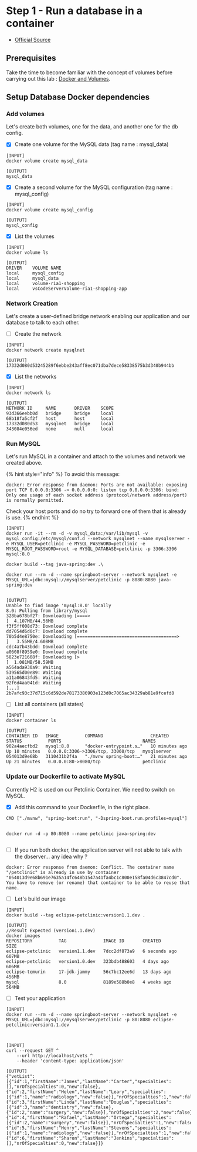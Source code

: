 # Step 1 - Run a database in a container

* [Official Source](https://docs.docker.com/language/java/develop/#run-a-database-in-a-container)

## Prerequisites

Take the time to become familiar with the concept of volumes before carrying out this lab : [Docker and Volumes](https://docs.docker.com/storage/volumes/).

## Setup Database Docker dependencies

### Add volumes

Let's create both volumes, one for the data, and another one for the db config.

* [x] Create one volume for the MySQL data (tag name : mysql_data)

```
[INPUT]
docker volume create mysql_data

[OUTPUT]
mysql_data
```

* [x] Create a second volume for the MySQL configuration (tag name : mysql_config)

```
[INPUT]
docker volume create mysql_config

[OUTPUT]
mysql_config
```

* [x] List the volumes

```
[INPUT]
docker volume ls

[OUTPUT]
DRIVER    VOLUME NAME
local     mysql_config
local     mysql_data
local     volume-ria1-shopping
local     vsCodeServerVolume-ria1-shopping-app
```

### Network Creation

Let's create a user-defined bridge network enabling our application and our database to talk to each other.

* [ ] Create the network

```
[INPUT]
docker network create mysqlnet

[OUTPUT]
17332d080d53245289f6ebbe243aff8ec071dba7dece58338575b3d340b944bb
```

* [x] List the networks

```
[INPUT]
docker network ls

[OUTPUT]
NETWORK ID     NAME       DRIVER    SCOPE
93d366eebb0d   bridge     bridge    local
68b18fa5cf2f   host       host      local
17332d080d53   mysqlnet   bridge    local
343084e056ed   none       null      local
```

### Run MySQL

Let's run MySQL in a container and attach to the volumes and network we created above.

{% hint style="info" %}
To avoid this message:
```
docker: Error response from daemon: Ports are not available: exposing port TCP 0.0.0.0:3306 -> 0.0.0.0:0: listen tcp 0.0.0.0:3306: bind: Only one usage of each socket address (protocol/network address/port) is normally permitted.
```
Check your host ports and do no try to forward one of them that is already is use.
{% endhint %}

```
[INPUT]
docker run -it --rm -d -v mysql_data:/var/lib/mysql -v mysql_config:/etc/mysql/conf.d --network mysqlnet --name mysqlserver -e MYSQL_USER=petclinic -e MYSQL_PASSWORD=petclinic -e MYSQL_ROOT_PASSWORD=root -e MYSQL_DATABASE=petclinic -p 3306:3306 mysql:8.0

docker build --tag java-spring:dev .\

docker run --rm -d --name springboot-server --network mysqlnet -e MYSQL_URL=jdbc:mysql://mysqlserver/petclinic -p 8080:8080 java-spring:dev


[OUTPUT]
Unable to find image 'mysql:8.0' locally
8.0: Pulling from library/mysql
328ba678bf27: Downloading [====>                                              ]  4.107MB/44.56MB
f3f5ff008d73: Download complete
dd7054d6d0c7: Download complete
70b5d4e8750e: Downloading [======================================>            ]   3.55MB/4.608MB
cdc4a7b43bdd: Download complete
a0608f8959e0: Download complete
5823e721608f: Downloading [>                                                  ]  1.081MB/58.59MB
a564ada930a9: Waiting
539565d00e89: Waiting
a11a06843fd5: Waiting
92f6d4aa041d: Waiting
[...]
2b7afc93c37d715c6d592de78173386903e123d0c7065ac34329ab81e9fcefd8
```

* [ ] List all containers (all states)

```
[INPUT]
docker container ls

[OUTPUT]
CONTAINER ID   IMAGE          COMMAND                  CREATED          STATUS          PORTS                               NAMES
902a4aecfbd2   mysql:8.0      "docker-entrypoint.s…"   10 minutes ago   Up 10 minutes   0.0.0.0:3306->3306/tcp, 33060/tcp   mysqlserver
054013d9e68b   3110431b2f4a   "./mvnw spring-boot:…"   21 minutes ago   Up 21 minutes   0.0.0.0:80->8080/tcp                petclinic
```

### Update our Dockerfile to activate MySQL

Currently H2 is used on our Petclinic Container. We need to switch on MySQL.

* [x] Add this command to your Dockerfile, in the right place.

```
CMD ["./mvnw", "spring-boot:run", "-Dspring-boot.run.profiles=mysql"]


docker run -d -p 80:8080 --name petclinic java-spring:dev


```

* [ ] If you run both docker, the application server will not able to talk with the dbserver... any idea why ?

```
docker: Error response from daemon: Conflict. The container name "/petclinic" is already in use by container "054013d9e68b691e7635a14fc648b1547a41fa4bc1c800e158fa04d6c3847cd0". You have to remove (or rename) that container to be able to reuse that name.
```

* [ ] Let's build our image

```
[INPUT]
docker build --tag eclipse-petclinic:version1.1.dev .

[OUTPUT]
//Result Expected (version1.1.dev)
docker images
REPOSITORY          TAG              IMAGE ID       CREATED         SIZE
eclipse-petclinic   version1.1.dev   7dcc2df873a9   6 seconds ago   607MB
eclipse-petclinic   version1.0.dev   323bdb488603   4 days ago      606MB
eclipse-temurin     17-jdk-jammy     56c7bc12ee6d   13 days ago     456MB
mysql               8.0              8189e588b0e8   4 weeks ago     564MB
```

* [ ] Test your application

```
[INPUT]
docker run --rm -d --name springboot-server --network mysqlnet -e MYSQL_URL=jdbc:mysql://mysqlserver/petclinic -p 80:8080 eclipse-petclinic:version1.1.dev



[INPUT]
curl --request GET ^
    --url http://localhost/vets ^
    --header 'content-type: application/json'

[OUTPUT]
{"vetList":[{"id":1,"firstName":"James","lastName":"Carter","specialties":[],"nrOfSpecialties":0,"new":false},{"id":2,"firstName":"Helen","lastName":"Leary","specialties":[{"id":1,"name":"radiology","new":false}],"nrOfSpecialties":1,"new":false},{"id":3,"firstName":"Linda","lastName":"Douglas","specialties":[{"id":3,"name":"dentistry","new":false},{"id":2,"name":"surgery","new":false}],"nrOfSpecialties":2,"new":false},{"id":4,"firstName":"Rafael","lastName":"Ortega","specialties":[{"id":2,"name":"surgery","new":false}],"nrOfSpecialties":1,"new":false},{"id":5,"firstName":"Henry","lastName":"Stevens","specialties":[{"id":1,"name":"radiology","new":false}],"nrOfSpecialties":1,"new":false},{"id":6,"firstName":"Sharon","lastName":"Jenkins","specialties":[],"nrOfSpecialties":0,"new":false}]}

```
